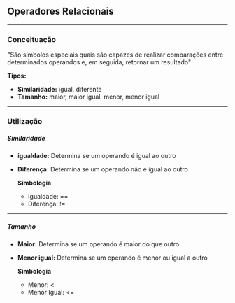 ## Operadores Relacionais
---
### Conceituação
"São símbolos especiais quais são capazes de realizar comparações entre determinados operandos e, em seguida, retornar um resultado"

**Tipos:**
- **Similaridade:** igual, diferente
- **Tamanho:** maior, maior igual, menor, menor igual
---
### Utilização
##### Similaridade
- **igualdade:** Determina se um operando é igual ao outro
- **Diferença:** Determina se um operando não é igual ao outro

	**Simbologia**
	- Igualdade: ==
	- Diferença: !=
---
##### Tamanho
- **Maior:** Determina se um operando é maior do que  outro
- **Menor igual:** Determina se um operando é menor ou igual a outro

	**Simbologia**
	- Menor: <
	- Menor Igual: <=
